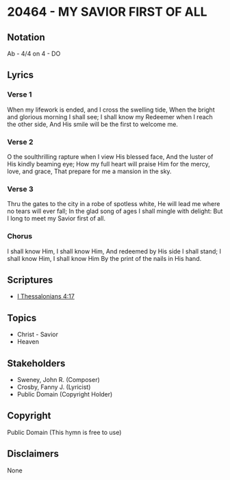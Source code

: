 # 20464 - MY SAVIOR FIRST OF ALL

## Notation

Ab - 4/4 on 4 - DO

## Lyrics

### Verse 1

When my lifework is ended, and I cross the swelling tide, When the bright and glorious morning I shall see; I shall know my Redeemer when I reach the other side, And His smile will be the first to welcome me.

### Verse 2

O the soulthrilling rapture when I view His blessed face, And the luster of His kindly beaming eye; How my full heart will praise Him for the mercy, love, and grace, That prepare for me a mansion in the sky.

### Verse 3

Thru the gates to the city in a robe of spotless white, He will lead me where no tears will ever fall; In the glad song of ages I shall mingle with delight: But I long to meet my Savior first of all.

### Chorus

I shall know Him, I shall know Him, And redeemed by His side I shall stand; I shall know Him, I shall know Him By the print of the nails in His hand.


## Scriptures

- [I Thessalonians 4:17](https://www.biblegateway.com/passage/?search=I%20Thessalonians%204%3A17)

## Topics

- Christ - Savior
- Heaven

## Stakeholders

- Sweney, John R. (Composer)
- Crosby, Fanny J. (Lyricist)
- Public Domain (Copyright Holder)

## Copyright

Public Domain
(This hymn is free to use)

## Disclaimers

None

